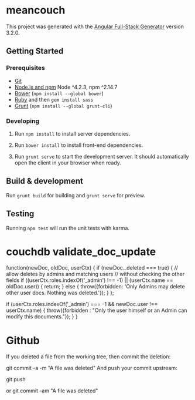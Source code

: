 # meancouch

This project was generated with the [Angular Full-Stack Generator](https://github.com/DaftMonk/generator-angular-fullstack) version 3.2.0.

## Getting Started

### Prerequisites

- [Git](https://git-scm.com/)
- [Node.js and npm](nodejs.org) Node ^4.2.3, npm ^2.14.7
- [Bower](bower.io) (`npm install --global bower`)
- [Ruby](https://www.ruby-lang.org) and then `gem install sass`
- [Grunt](http://gruntjs.com/) (`npm install --global grunt-cli`)

### Developing

1. Run `npm install` to install server dependencies.

2. Run `bower install` to install front-end dependencies.

3. Run `grunt serve` to start the development server. It should automatically open the client in your browser when ready.

## Build & development

Run `grunt build` for building and `grunt serve` for preview.

## Testing

Running `npm test` will run the unit tests with karma.

# couchdb validate_doc_update

function(newDoc, oldDoc, userCtx) {
    if (newDoc._deleted === true) {
        // allow deletes by admins and matching users
        // without checking the other fields
        if ((userCtx.roles.indexOf('_admin') !== -1) ||
            (userCtx.name == oldDoc.user)) {
            return;
        } else {
            throw({forbidden: 'Only Admins may delete other user docs. Nothing was deleted.'});
        }
    };

  if (userCtx.roles.indexOf('_admin') === -1 && newDoc.user !== userCtx.name) {
    throw({forbidden : "Only the user himself or an Admin can modify this documents."});
  }
}

# Github

If you deleted a file from the working tree, then commit the deletion:

git commit -a -m "A file was deleted"
And push your commit upstream:

git push
      
or git commit -am "A file was deleted"
